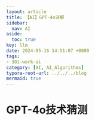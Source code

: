 ```yaml
---
layout: article
title: 【AI】GPT-4o详解
sidebar:
  nav: AI
aside:
  toc: true
key: llm
date: 2024-05-16 14:51:07 +0800
tags:
- 301-work-ai
category: [AI, AI_Algorithms]
typora-root-url: ../../../blog
mermaid: true
---
```

# GPT-4o技术猜测
